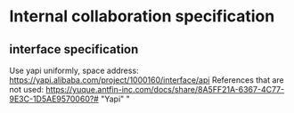 # Internal collaboration specification 
 ## interface specification 
 Use yapi uniformly, space address: https://yapi.alibaba.com/project/1000160/interface/api 
 References that are not used: https://yuque.antfin-inc.com/docs/share/8A5FF21A-6367-4C77-9E3C-1D5AE9570060?# "Yapi" "